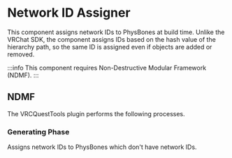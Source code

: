 # Network ID Assigner

This component assigns network IDs to PhysBones at build time.
Unlike the VRChat SDK, the component assigns IDs based on the hash value of the hierarchy path, so the same ID is assigned even if objects are added or removed.

:::info
This component requires Non-Destructive Modular Framework (NDMF).
:::

## NDMF

The VRCQuestTools plugin performs the following processes.

### Generating Phase

Assigns network IDs to PhysBones which don't have network IDs.
